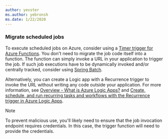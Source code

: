 ```yaml
---
author: yevster
ms.author: yebronsh
ms.date: 1/22/2020
---
```


### Migrate scheduled jobs

To execute scheduled jobs on Azure, consider using a [Timer trigger for Azure Functions](/azure/azure-functions/functions-bindings-timer). You don't need to migrate the job code itself into a function. The function can simply invoke a URL in your application to trigger the job. If such job executions have to be dynamically invoked and/or centrally tracked, consider using [Spring Batch](https://spring.io/projects/spring-batch).

Alternatively, you can create a Logic app with a Recurrence trigger to invoke the URL without writing any code outside your application. For more information, see [Overview - What is Azure Logic Apps?](/azure/logic-apps/logic-apps-overview) and [Create, schedule, and run recurring tasks and workflows with the Recurrence trigger in Azure Logic Apps](/azure/connectors/connectors-native-recurrence).

> [!NOTE]
> To prevent malicious use, you'll likely need to ensure that the job invocation endpoint requires credentials. In this case, the trigger function will need to provide the credentials.
